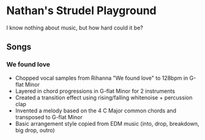 # Nathan's Strudel Playground

I know nothing about music, but how hard could it be?

## Songs

### We found love

- Chopped vocal samples from Rihanna "We found love" to 128bpm in G-flat Minor
- Layered in chord progressions in G-flat Minor for 2 instruments
- Created a transition effect using rising/falling whitenoise + percussion clap
- Invented a melody based on the 4 C Major common chords and transposed to G-flat Minor
- Basic arrangement style copied from EDM music (into, drop, breakdown, big drop, outro)